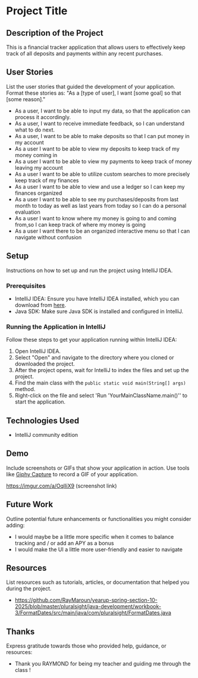 # Project Title

## Description of the Project

This is a financial tracker application that allows users to effectively keep track of all deposits and payments within any recent purchases. 


## User Stories

List the user stories that guided the development of your application. Format these stories as: "As a [type of user], I want [some goal] so that [some reason]."

- As a user, I want to be able to input my data, so that the application can process it accordingly.
- As a user, I want to receive immediate feedback, so I can understand what to do next.
- As a user, I want to be able to make deposits so that I can put money in my account
- As a user I want to be able to view my deposits to keep track of my money coming in
- As a user I want to be able to view my payments to keep track of money leaving my account
- As a user I want to be able to utilize custom searches to more precisely keep track of my finances
- As a user I want to be able to view and use a ledger so I can keep my finances organized
- As a user I want to be able to see my purchases/deposits from last month to today as well as last years from today so I can do a personal evaluation 
- As a user I want to know where my money is going to and coming from,so I can keep track of where my money is going
- As a user I want there to be an organized interactive menu so that I can navigate without confusion

## Setup

Instructions on how to set up and run the project using IntelliJ IDEA.

### Prerequisites

- IntelliJ IDEA: Ensure you have IntelliJ IDEA installed, which you can download from [here](https://www.jetbrains.com/idea/download/).
- Java SDK: Make sure Java SDK is installed and configured in IntelliJ.

### Running the Application in IntelliJ

Follow these steps to get your application running within IntelliJ IDEA:

1. Open IntelliJ IDEA.
2. Select "Open" and navigate to the directory where you cloned or downloaded the project.
3. After the project opens, wait for IntelliJ to index the files and set up the project.
4. Find the main class with the `public static void main(String[] args)` method.
5. Right-click on the file and select 'Run 'YourMainClassName.main()'' to start the application.

## Technologies Used

- IntelliJ community edition 

## Demo

Include screenshots or GIFs that show your application in action. Use tools like [Giphy Capture](https://giphy.com/apps/giphycapture) to record a GIF of your application.

 https://imgur.com/a/OqlIiX9 (screenshot link)


## Future Work

Outline potential future enhancements or functionalities you might consider adding:

- I would maybe be a little more specific when it comes to balance tracking and / or add an APY as a bonus
- I would make the UI a little more user-friendly and easier to navigate

## Resources

List resources such as tutorials, articles, or documentation that helped you during the project.

- https://github.com/RayMaroun/yearup-spring-section-10-2025/blob/master/pluralsight/java-development/workbook-3/FormatDates/src/main/java/com/pluralsight/FormatDates.java


## Thanks

Express gratitude towards those who provided help, guidance, or resources:

- Thank you RAYMOND for being my teacher and guiding me through the class !
 